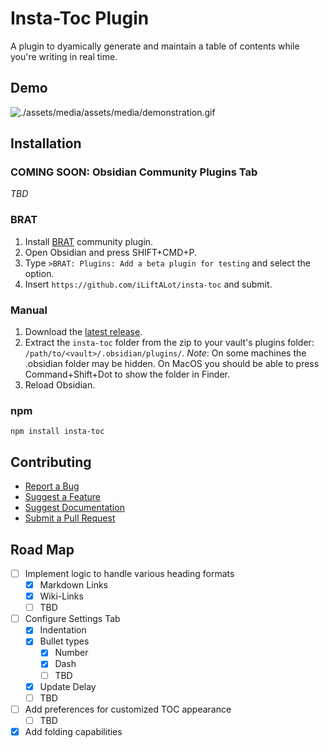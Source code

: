 # Insta-Toc Plugin
A plugin to dyamically generate and maintain a table of contents while you're writing in real time.

## Demo
![./assets/media/assets/media/demonstration.gif](https://raw.githubusercontent.com/iLiftALot/insta-toc/master/assets/media/demonstration.gif)

## Installation
### **COMING SOON**: Obsidian Community Plugins Tab
*TBD*

### BRAT
1. Install [BRAT](https://github.com/TfTHacker/obsidian42-brat) community plugin.
2. Open Obsidian and press SHIFT+CMD+P.
3. Type `>BRAT: Plugins: Add a beta plugin for testing` and select the option.
4. Insert `https://github.com/iLiftALot/insta-toc` and submit.

### Manual
1. Download the [latest release](https://github.com/iLiftALot/insta-toc/releases).
2. Extract the `insta-toc` folder from the zip to your vault's plugins folder: `/path/to/<vault>/.obsidian/plugins/`.
*Note*: On some machines the .obsidian folder may be hidden. On MacOS you should be able to press Command+Shift+Dot to show the folder in Finder.
3. Reload Obsidian.

### npm
```shell
npm install insta-toc
```

## Contributing
- [Report a Bug](https://github.com/iLiftALot/insta-toc/issues/new?assignees=iLiftALot&labels=bug&template=&title=Bug%3A+)
- [Suggest a Feature](https://github.com/iLiftALot/insta-toc/issues/new?assignees=iLiftALot&labels=feature-request&template=&title=FR%3A+)
- [Suggest Documentation](https://github.com/iLiftALot/insta-toc/issues/new?assignees=iLiftALot&labels=documentation&template=&title=Doc%3A+)
- [Submit a Pull Request](https://github.com/iLiftALot/insta-toc/pulls)

## Road Map
- [ ] Implement logic to handle various heading formats
  - [x] Markdown Links
  - [x] Wiki-Links
  - [ ] TBD
- [ ] Configure Settings Tab
  - [x] Indentation
  - [x] Bullet types
    - [x] Number
    - [x] Dash
    - [ ] TBD
  - [x] Update Delay
  - [ ] TBD
- [ ] Add preferences for customized TOC appearance
  - [ ] TBD
- [x] Add folding capabilities
